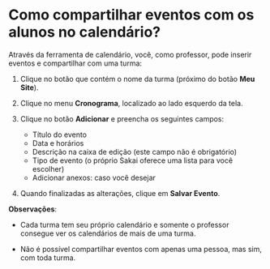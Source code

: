 # Como compartilhar eventos com os alunos no calendário?

Através da ferramenta de calendário, você, como professor, pode inserir eventos e compartilhar com uma turma:

1. Clique no botão que contém o nome da turma (próximo do botão **Meu Site**).

2. Clique no menu **Cronograma**, localizado ao lado esquerdo da tela.

3. Clique no botão **Adicionar** e preencha os seguintes campos:
    * Título do evento
    * Data e horários
    * Descrição na caixa de edição (este campo não é obrigatório)
    * Tipo de evento (o próprio Sakai oferece uma lista para você escolher)
    * Adicionar anexos: caso você desejar

4. Quando finalizadas as alterações, clique em **Salvar Evento**.

**Observações**:

* Cada turma tem seu próprio calendário e somente o professor consegue ver os calendários de mais de uma turma.

* Não é possível compartilhar eventos com apenas uma pessoa, mas sim, com toda turma.
